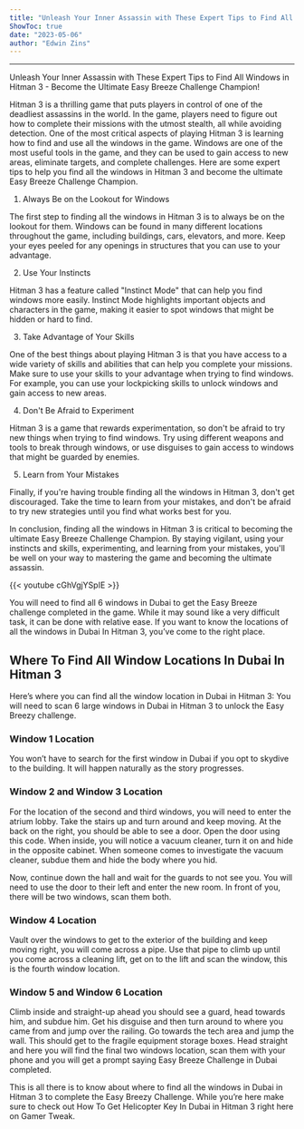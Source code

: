 ```yaml
---
title: "Unleash Your Inner Assassin with These Expert Tips to Find All Windows in Hitman 3 - Become the Ultimate Easy Breeze Challenge Champion!"
ShowToc: true 
date: "2023-05-06"
author: "Edwin Zins"
---
```

*****
Unleash Your Inner Assassin with These Expert Tips to Find All Windows in Hitman 3 - Become the Ultimate Easy Breeze Challenge Champion!

Hitman 3 is a thrilling game that puts players in control of one of the deadliest assassins in the world. In the game, players need to figure out how to complete their missions with the utmost stealth, all while avoiding detection. One of the most critical aspects of playing Hitman 3 is learning how to find and use all the windows in the game. Windows are one of the most useful tools in the game, and they can be used to gain access to new areas, eliminate targets, and complete challenges. Here are some expert tips to help you find all the windows in Hitman 3 and become the ultimate Easy Breeze Challenge Champion.

1) Always Be on the Lookout for Windows

The first step to finding all the windows in Hitman 3 is to always be on the lookout for them. Windows can be found in many different locations throughout the game, including buildings, cars, elevators, and more. Keep your eyes peeled for any openings in structures that you can use to your advantage.

2) Use Your Instincts

Hitman 3 has a feature called "Instinct Mode" that can help you find windows more easily. Instinct Mode highlights important objects and characters in the game, making it easier to spot windows that might be hidden or hard to find.

3) Take Advantage of Your Skills

One of the best things about playing Hitman 3 is that you have access to a wide variety of skills and abilities that can help you complete your missions. Make sure to use your skills to your advantage when trying to find windows. For example, you can use your lockpicking skills to unlock windows and gain access to new areas.

4) Don't Be Afraid to Experiment

Hitman 3 is a game that rewards experimentation, so don't be afraid to try new things when trying to find windows. Try using different weapons and tools to break through windows, or use disguises to gain access to windows that might be guarded by enemies.

5) Learn from Your Mistakes

Finally, if you're having trouble finding all the windows in Hitman 3, don't get discouraged. Take the time to learn from your mistakes, and don't be afraid to try new strategies until you find what works best for you.

In conclusion, finding all the windows in Hitman 3 is critical to becoming the ultimate Easy Breeze Challenge Champion. By staying vigilant, using your instincts and skills, experimenting, and learning from your mistakes, you'll be well on your way to mastering the game and becoming the ultimate assassin.

{{< youtube cGhVgjYSpIE >}} 



You will need to find all 6 windows in Dubai to get the Easy Breeze challenge completed in the game. While it may sound like a very difficult task, it can be done with relative ease. If you want to know the locations of all the windows in Dubai In Hitman 3, you’ve come to the right place.
 
## Where To Find All Window Locations In Dubai In Hitman 3
 
Here’s where you can find all the window location in Dubai in Hitman 3: You will need to scan 6 large windows in Dubai in Hitman 3 to unlock the Easy Breezy challenge.
 
### Window 1 Location
 

 
You won’t have to search for the first window in Dubai if you opt to skydive to the building. It will happen naturally as the story progresses.
 
### Window 2 and Window 3 Location
 
For the location of the second and third windows, you will need to enter the atrium lobby. Take the stairs up and turn around and keep moving. At the back on the right, you should be able to see a door. Open the door using this code. When inside, you will notice a vacuum cleaner, turn it on and hide in the opposite cabinet. When someone comes to investigate the vacuum cleaner, subdue them and hide the body where you hid.
 
Now, continue down the hall and wait for the guards to not see you. You will need to use the door to their left and enter the new room. In front of you, there will be two windows, scan them both.
 
### Window 4 Location
 
Vault over the windows to get to the exterior of the building and keep moving right, you will come across a pipe. Use that pipe to climb up until you come across a cleaning lift, get on to the lift and scan the window, this is the fourth window location.
 
### Window 5 and Window 6 Location
 
Climb inside and straight-up ahead you should see a guard, head towards him, and subdue him. Get his disguise and then turn around to where you came from and jump over the railing. Go towards the tech area and jump the wall. This should get to the fragile equipment storage boxes. Head straight and here you will find the final two windows location, scan them with your phone and you will get a prompt saying Easy Breeze Challenge in Dubai completed.
 
This is all there is to know about where to find all the windows in Dubai in Hitman 3 to complete the Easy Breezy Challenge. While you’re here make sure to check out How To Get Helicopter Key In Dubai in Hitman 3 right here on Gamer Tweak.





